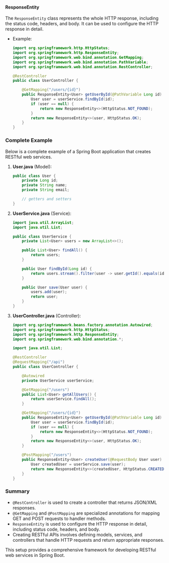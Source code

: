 #### ResponseEntity

The `ResponseEntity` class represents the whole HTTP response, including the status code, headers, and body. It can be used to configure the HTTP response in detail.

- Example:
  ```java
  import org.springframework.http.HttpStatus;
  import org.springframework.http.ResponseEntity;
  import org.springframework.web.bind.annotation.GetMapping;
  import org.springframework.web.bind.annotation.PathVariable;
  import org.springframework.web.bind.annotation.RestController;

  @RestController
  public class UserController {

      @GetMapping("/users/{id}")
      public ResponseEntity<User> getUserById(@PathVariable Long id) {
          User user = userService.findById(id);
          if (user == null) {
              return new ResponseEntity<>(HttpStatus.NOT_FOUND);
          }
          return new ResponseEntity<>(user, HttpStatus.OK);
      }
  }
  ```

### Complete Example

Below is a complete example of a Spring Boot application that creates RESTful web services.

1. **User.java** (Model):
   ```java
   public class User {
       private Long id;
       private String name;
       private String email;

       // getters and setters
   }
   ```

2. **UserService.java** (Service):
   ```java
   import java.util.ArrayList;
   import java.util.List;

   public class UserService {
       private List<User> users = new ArrayList<>();

       public List<User> findAll() {
           return users;
       }

       public User findById(Long id) {
           return users.stream().filter(user -> user.getId().equals(id)).findFirst().orElse(null);
       }

       public User save(User user) {
           users.add(user);
           return user;
       }
   }
   ```

3. **UserController.java** (Controller):
   ```java
   import org.springframework.beans.factory.annotation.Autowired;
   import org.springframework.http.HttpStatus;
   import org.springframework.http.ResponseEntity;
   import org.springframework.web.bind.annotation.*;

   import java.util.List;

   @RestController
   @RequestMapping("/api")
   public class UserController {

       @Autowired
       private UserService userService;

       @GetMapping("/users")
       public List<User> getAllUsers() {
           return userService.findAll();
       }

       @GetMapping("/users/{id}")
       public ResponseEntity<User> getUserById(@PathVariable Long id) {
           User user = userService.findById(id);
           if (user == null) {
               return new ResponseEntity<>(HttpStatus.NOT_FOUND);
           }
           return new ResponseEntity<>(user, HttpStatus.OK);
       }

       @PostMapping("/users")
       public ResponseEntity<User> createUser(@RequestBody User user) {
           User createdUser = userService.save(user);
           return new ResponseEntity<>(createdUser, HttpStatus.CREATED);
       }
   }
   ```

### Summary

- `@RestController` is used to create a controller that returns JSON/XML responses.
- `@GetMapping` and `@PostMapping` are specialized annotations for mapping GET and POST requests to handler methods.
- `ResponseEntity` is used to configure the HTTP response in detail, including status code, headers, and body.
- Creating RESTful APIs involves defining models, services, and controllers that handle HTTP requests and return appropriate responses.

This setup provides a comprehensive framework for developing RESTful web services in Spring Boot.

